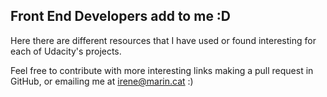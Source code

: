 ## Front End Developers __add to me :D__

Here there are different resources that I have used or found interesting for each of Udacity's projects.

Feel free to contribute with more interesting links making a pull request in GitHub, or emailing me at irene@marin.cat :)
